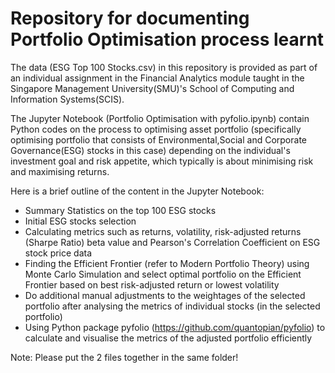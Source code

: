 # Repository for documenting Portfolio Optimisation process learnt

 The data (ESG Top 100 Stocks.csv) in this repository is provided as part of an individual assignment in the Financial Analytics module taught in the Singapore Management University(SMU)'s School of Computing and Information Systems(SCIS). 
 
 The Jupyter Notebook (Portfolio Optimisation with pyfolio.ipynb) contain Python codes on the process to optimising asset portfolio (specifically optimising portfolio that consists of Environmental,Social and Corporate Governance(ESG) stocks in this case) depending on the individual's investment goal and risk appetite, which typically is about minimising risk and maximising returns. 

Here is a brief outline of the content in the Jupyter Notebook:
- Summary Statistics on the top 100 ESG stocks 
- Initial ESG stocks selection
- Calculating metrics such as returns, volatility, risk-adjusted returns (Sharpe Ratio) beta value and Pearson's Correlation Coefficient on ESG stock price data
- Finding the Efficient Frontier (refer to Modern Portfolio Theory) using Monte Carlo Simulation and select optimal portfolio on the Efficient Frontier based on best risk-adjusted return or lowest volatility
- Do additional manual adjustments to the weightages of the selected portfolio after analysing the metrics of individual stocks (in the selected portfolio)
- Using Python package pyfolio (https://github.com/quantopian/pyfolio) to calculate and visualise the metrics of the adjusted portfolio efficiently

Note: Please put the 2 files together in the same folder!
